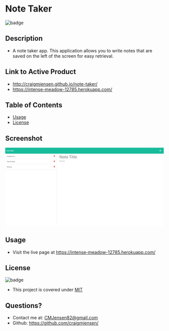 
  # Note Taker
  
  
  ![badge](https://img.shields.io/badge/license-MIT-orange)



## Description 

  * A note taker app.  This application allows you to write notes that are saved on the left of the screen for easy retrieval.



## Link to Active Product

  * http://craigmjensen.github.io/note-taker/
  * https://intense-meadow-12785.herokuapp.com/

## Table of Contents

  * [Usage](#usage)
  * [License](#license)

## Screenshot

  ![Note Taker Screenshot](db\images\note-taker.png)


## Usage

  * Visit the live page at https://intense-meadow-12785.herokuapp.com/

  
## License

  ![badge](https://img.shields.io/badge/license-MIT-orange)

  * This project is covered under [MIT](https://choosealicense.com/licenses/mit/)



## Questions?

  * Contact me at: CMJensen82@gmail.com
  * Github: https://github.com/craigmjensen/

